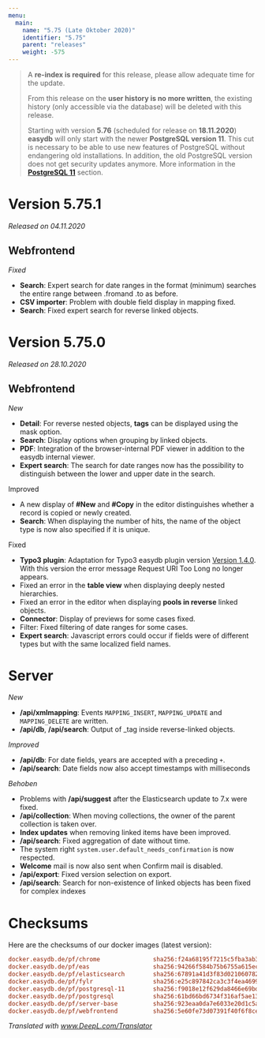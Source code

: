 ```yaml
---
menu:
  main:
    name: "5.75 (Late Oktober 2020)"
    identifier: "5.75"
    parent: "releases"
    weight: -575
---
```


> A **re-index is required** for this release, please allow adequate time for the update. 
>
> From this release on the **user history is no more written**, the existing history (only accessible via the database) will be deleted with this release.
>
> Starting with version **5.76** (scheduled for release on **18.11.2020**) **easydb** will only start with the newer **PostgreSQL version 11**. This cut is necessary to be able to use new features of PostgreSQL without endangering old installations. In addition, the old PostgreSQL version does not get security updates anymore. More information in the **[PostgreSQL 11](../5.73#postgres-11)** section.

# Version 5.75.1

*Released on 04.11.2020*

## Webfrontend

*Fixed*

- **Search**: Expert search for date ranges in the format (minimum) searches the entire range between .fromand .to as before.
- **CSV importer**: Problem with double field display in mapping fixed.
- **Search**: Fixed expert search for reverse linked objects.

# Version 5.75.0

*Released on 28.10.2020*

## Webfrontend

*New*

- **Detail**: For reverse nested objects, **tags** can be displayed using the mask option.
- **Search**: Display options when grouping by linked objects.
- **PDF**: Integration of the browser-internal PDF viewer in addition to the easydb internal viewer.
- **Expert search**: The search for date ranges now has the possibility to distinguish between the lower and upper date in the search.

Improved

- A new display of **#New** and **#Copy** in the editor distinguishes whether a record is copied or newly created.
- **Search**: When displaying the number of hits, the name of the object type is now also specified if it is unique.

Fixed

- **Typo3 plugin**: Adaptation for Typo3 easydb plugin version [Version 1.4.0](https://docs.typo3.org/p/easydb/typo3-integration/1.4/en-us/AdministratorManual/). With this version the error message Request URI Too Long no longer appears.
- Fixed an error in the **table view** when displaying deeply nested hierarchies.
- Fixed an error in the editor when displaying **pools in reverse** linked objects.
- **Connector**: Display of previews for some cases fixed.
- Filter: Fixed filtering of date ranges for some cases.
- **Expert search**: Javascript errors could occur if fields were of different types but with the same localized field names.

# Server

*New*

- **/api/xmlmapping**: Events `MAPPING_INSERT`, `MAPPING_UPDATE` and `MAPPING_DELETE` are written.
- **/api/db**, **/api/search**: Output of _tag inside reverse-linked objects.

*Improved*

- **/api/db**: For date fields, years are accepted with a preceding `+`.
- **/api/search**: Date fields now also accept timestamps with milliseconds

*Behoben*

- Problems with **/api/suggest** after the Elasticsearch update to 7.x were fixed.
- **/api/collection**: When moving collections, the owner of the parent collection is taken over.
- **Index updates** when removing linked items have been improved.
- **/api/search**: Fixed aggregation of date without time.
- The system right `system.user.default_needs_confirmation` is now respected.
- **Welcome** mail is now also sent when Confirm mail is disabled.
- **/api/export**: Fixed version selection on export.
- **/api/search**: Search for non-existence of linked objects has been fixed for complex indexes

# Checksums

Here are the checksums of our docker images (latest version):

```ini
docker.easydb.de/pf/chrome               sha256:f24a68195f7215c5fba3ab3d0dca910ead74cc6659a5b2b3cdf8fe912d8d10e2
docker.easydb.de/pf/eas                  sha256:94266f584b75b6755a615ecb0141626c00265d7419747e883b7ab80878d715dc
docker.easydb.de/pf/elasticsearch        sha256:67891a41d3f83d0210607826957fc3f0469ab276b113fd49fd9911a28da451ab
docker.easydb.de/pf/fylr                 sha256:e25c897842ca3c3f4ea4699729655bd5b8aa2f5314d87b27c9e1c8520ffcf4b0
docker.easydb.de/pf/postgresql-11        sha256:f9018e12f629da8466e69bdf9ea01b17b1a73413b297ddf600bff7c5f8ad6b7e
docker.easydb.de/pf/postgresql           sha256:61bd66bd6734f316af5ae139946b83d085ebe1a310450805d5456201692f5fed
docker.easydb.de/pf/server-base          sha256:923eaa0da7e6033e20d1c5ab766ecde8b317ebef8dd93c3d236756f47329a9e7
docker.easydb.de/pf/webfrontend          sha256:5e60fe73d07391f40f6f8ce4fa0ee8a3fc45bd419ec40d920cd4bad2b05485d3
```

*Translated with www.DeepL.com/Translator*

